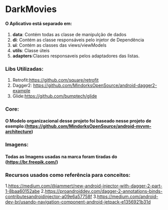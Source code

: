 # DarkMovies

#### O Aplicativo está separado em:
1. **data**: Contém todas as classe de manipulção de dados
2. **di**: Contém as classe responsáveis pelo injetor de Dependência 
3. **ui**: Contém as classes das views/viewModels
4. **utils**: Classe úteis
5. **adapters**:Classes responsaveis pelos adaptadores das listas.

### Libs Utilizadas:
1. Retrofit:https://github.com/square/retrofit
2. Dagger2: https://github.com/MindorksOpenSource/android-dagger2-example
3. Glide:https://github.com/bumptech/glide

### Core:
#### O Modelo organizacional desse projeto foi baseado nesse projeto de exemplo:(https://github.com/MindorksOpenSource/android-mvvm-architecture)

### Imagens:
#### Todas as Imagens usadas na marca foram tiradas do (https://br.freepik.com/)

### Recursos usados como referência para conceitos:
1.https://medium.com/@iammert/new-android-injector-with-dagger-2-part-1-8baa60152abe
2.https://proandroiddev.com/dagger-2-annotations-binds-contributesandroidinjector-a09e6a57758f
3.https://medium.com/android-dev-br/usando-navigation-component-android-jetpack-e1356921b31d



